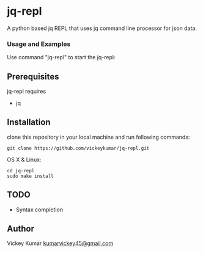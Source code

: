 # jq-repl

A python based jq REPL that uses jq command line processor for json data.

### Usage and Examples
Use command "jq-repl" to start the jq-repl:

## Prerequisites

jq-repl requires 
* jq [](https://github.com/stedolan/jq)

## Installation

clone this repository in your local machine and run following commands:
```
git clone https://github.com/vickeykumar/jq-repl.git
```

OS X & Linux:

```
cd jq-repl
sudo make install
```

## TODO

* Syntax completion


## Author

Vickey Kumar <kumarvickey45@gmail.com>
